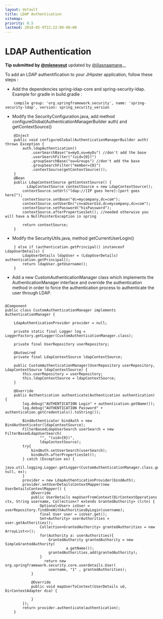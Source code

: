 ```yaml
---
layout: default
title: LDAP Authentication
sitemap:
priority: 0.5
lastmod: 2018-05-9T22:22:00-00:00
---
```


# LDAP Authentication

__Tip submitted by [@mleneveut](https://github.com/mleneveut)__ updated by [@iliasnaamane](https://github.com/iliasnaamane)__

To add an LDAP authentification to your JHipster application, follow these steps :

  * Add the dependencies spring-ldap-core and spring-security-ldap. Example for gradle in build.gradle :

```
    compile group: 'org.springframework.security', name: 'spring-security-ldap', version: spring_security_version
```
  * Modify the SecurityConfiguration.java, add method configureGlobal(AuthenticationManagerBuilder auth) and getContextSource()

```
    @Inject
    public void configureGlobal(AuthenticationManagerBuilder auth) throws Exception {
        auth.ldapAuthentication()
        	.userSearchBase("o=myO,ou=myOu") //don't add the base
        	.userSearchFilter("(uid={0})")
        	.groupSearchBase("ou=Groups") //don't add the base
        	.groupSearchFilter("member={0}")
        	.contextSource(getContextSource());
    }
    @Bean
    public LdapContextSource getContextSource() {
    	  LdapContextSource contextSource = new LdapContextSource();
        contextSource.setUrl("ldap://[IP goes here]:[port goes here]");
        contextSource.setBase("dc=mycompany,dc=com");
        contextSource.setUserDn("cn=aUserUid,dc=mycompany,dc=com");
        contextSource.setPassword("hisPassword");
        contextSource.afterPropertiesSet(); //needed otherwise you will have a NullPointerException in spring

        return contextSource;
    }

```
  * Modify the SecurityUtils.java, method getCurrentUserLogin()

```
    } else if (authentication.getPrincipal() instanceof LdapUserDetails) {
    	LdapUserDetails ldapUser = (LdapUserDetails) authentication.getPrincipal();
    	return ldapUser.getUsername();
    }
```
  * Add a new CustomAuthenticationManager class which implements the AuthenticationManager interface and override the authentication method in order to force the authentication process to authenticate the user through LDAP.

```

@Component
public class CustomAuthenticationManager implements AuthenticationManager {

    LdapAuthenticationProvider provider = null;

    private static final Logger log = LoggerFactory.getLogger(CustomAuthenticationManager.class);

    private final UserRepository userRepository;

    @Autowired
    private final LdapContextSource ldapContextSource;

    public CustomAuthenticationManager(UserRepository userRepository, LdapContextSource ldapContextSource) {
        this.userRepository = userRepository;
        this.ldapContextSource = ldapContextSource;
    }

    @Override
    public Authentication authenticate(Authentication authentication) {
        log.debug("AUTHENTICATION Login" + authentication.getName());
        log.debug("AUTHENTICATION Password" + authentication.getCredentials().toString());

        BindAuthenticator bindAuth = new BindAuthenticator(ldapContextSource);
        FilterBasedLdapUserSearch userSearch = new FilterBasedLdapUserSearch(
                "", "(uid={0})",
                ldapContextSource);
        try{
            bindAuth.setUserSearch(userSearch);
            bindAuth.afterPropertiesSet();
        } catch (Exception ex) {
            java.util.logging.Logger.getLogger(CustomAuthenticationManager.class.getName()).log(Level.SEVERE, null, ex);
        }
        provider = new LdapAuthenticationProvider(bindAuth);
        provider.setUserDetailsContextMapper(new UserDetailsContextMapper() {
            @Override
            public UserDetails mapUserFromContext(DirContextOperations ctx, String username, Collection<? extends GrantedAuthority> clctn) {
                Optional<User> isUser = userRepository.findOneWithAuthoritiesByLogin(username);
                final User user = isUser.get();
                Set<Authority> userAuthorities = user.getAuthorities();
                Collection<GrantedAuthority> grantedAuthorities = new ArrayList<>();
                for(Authority a: userAuthorities){
                    GrantedAuthority grantedAuthority = new SimpleGrantedAuthority(
                            a.getName());
                    grantedAuthorities.add(grantedAuthority);
                }
                  return new org.springframework.security.core.userdetails.User(
                    username, "1" , grantedAuthorities);    
            }

            @Override
            public void mapUserToContext(UserDetails ud, DirContextAdapter dca) {

            }
        });
        return provider.authenticate(authentication);
    }

```
